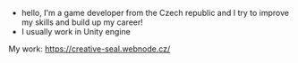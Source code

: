 - hello, I'm a game developer from the Czech republic and I try to improve my skills and build up my career!
- I usually work in Unity engine

My work: https://creative-seal.webnode.cz/

